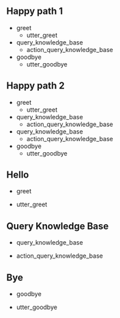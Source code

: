 ## Happy path 1
* greet
  - utter_greet
* query_knowledge_base
  - action_query_knowledge_base
* goodbye
  - utter_goodbye

## Happy path 2
* greet
  - utter_greet
* query_knowledge_base
  - action_query_knowledge_base
* query_knowledge_base
  - action_query_knowledge_base
* goodbye
  - utter_goodbye

## Hello
* greet
- utter_greet

## Query Knowledge Base
* query_knowledge_base
- action_query_knowledge_base

## Bye
* goodbye
- utter_goodbye
